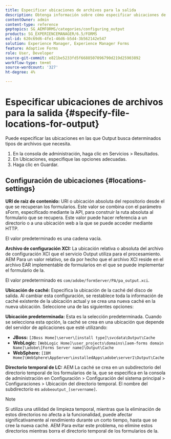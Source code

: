 ```yaml
---
title: Especificar ubicaciones de archivos para la salida
description: Obtenga información sobre cómo especificar ubicaciones de archivos para la salida para determinados tipos de archivos, por ejemplo, URI raíz de contenido, archivo de configuración XCI, caché y predeterminado.
contentOwner: admin
content-type: reference
geptopics: SG_AEMFORMS/categories/configuring_output
products: SG_EXPERIENCEMANAGER/6.5/FORMS
exl-id: 620c69d6-4fe1-46d6-b5d4-3b562142e547
solution: Experience Manager, Experience Manager Forms
feature: Adaptive Forms
role: User, Developer
source-git-commit: e821be5233fd5f6688507096790d219d25903892
workflow-type: tm+mt
source-wordcount: '327'
ht-degree: 4%

---
```


# Especificar ubicaciones de archivos para la salida {#specify-file-locations-for-output}

Puede especificar las ubicaciones en las que Output busca determinados tipos de archivos que necesita.

1. En la consola de administración, haga clic en Servicios > Resultados.
1. En Ubicaciones, especifique las opciones adecuadas.
1. Haga clic en Guardar.

## Configuración de ubicaciones {#locations-settings}

**URI de raíz de contenido:** URI o ubicación absoluta del repositorio desde el que se recuperan los formularios. Este valor se combina con el parámetro sForm, especificado mediante la API, para construir la ruta absoluta al formulario que se recupera. Este valor puede hacer referencia a un directorio o a una ubicación web a la que se puede acceder mediante HTTP.

El valor predeterminado es una cadena vacía.

**Archivo de configuración XCI:** La ubicación relativa o absoluta del archivo de configuración XCI que el servicio Output utiliza para el procesamiento. AEM Para un valor relativo, se da por hecho que el archivo XCI reside en el archivo EAR implementable de formularios en el que se puede implementar el formulario de la.

El valor predeterminado es `com/adobe/formServer/PA/pa_output.xci`.

**Ubicación de caché:** Especifica la ubicación de la caché del disco de salida. Al cambiar esta configuración, se restablece toda la información de caché existente de la ubicación actual y se crea una nueva caché en la nueva ubicación. Seleccione una de las siguientes opciones:

**Ubicación predeterminada:** Esta es la selección predeterminada. Cuando se selecciona esta opción, la caché se crea en una ubicación que depende del servidor de aplicaciones que esté utilizando:

* **JBoss:** `[JBoss Home]\server\[install type]\svcdata\Output\Cache`
* **WebLogic:** `[WebLogic Home]\user_projects\domains\[aem-forms domain Name]\adobe\[Forms Server name]\Output\Cache`
* **WebSphere:** `[IBM Home]\WebSphere\AppServer\installedApps\adobe\server1\Output\Cache`

**Directorio temporal de LC:** AEM La caché se crea en un subdirectorio del directorio temporal de los formularios de la, que se especifica en la consola de administración en Configuración > Configuración del sistema principal > Configuraciones > Ubicación del directorio temporal. El nombre del subdirectorio es `adobeoutput_[servername]`.

>[!NOTE]
>
>Si utiliza una utilidad de limpieza temporal, mientras que la eliminación de estos directorios no afecta a la funcionalidad, puede afectar significativamente al rendimiento durante un corto tiempo, hasta que se cree la nueva caché. AEM Para evitar este problema, no elimine estos directorios mientras borra el directorio temporal de los formularios de la.
